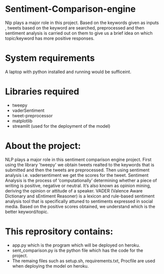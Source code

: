 # Sentiment-Comparison-engine
Nlp plays a major role in this project. Based on the keywords given as inputs , tweets based on the keyword are searched, preprocessed and then sentiment analysis is carried out on them to give us a brief idea on which topic/keyword has more positive responses.

# System requirements
 A laptop with python installed and running would be sufficeint.
 
 # Libraries required
* tweepy
* vaderSentiment
* tweet-preprocessor
* matplotlib
* streamlit (used for the deployment of the model)

# About the project:
 NLP plays a major role in this sentiment comparison engine project.
 First using the library 'tweepy' we obtain tweets realted to the keywords that is submitted and then the tweets are preprocessed.
 Then using sentiment analysis i.e. vadersentiment we get the scores for the tweet.
 Sentiment Analysis is the process of ‘computationally’ determining whether a piece of writing is positive, negative or neutral.
 It’s also known as opinion mining, deriving the opinion or attitude of a speaker.
 VADER (Valence Aware Dictionary and sEntiment Reasoner) is a lexicon and rule-based sentiment analysis tool that is specifically attuned to sentiments expressed in social media.
 Based on the positive scores obtained, we understand which is the better keyword/topic.
 
  # This reprository contains:
 * app.py which is the program which will be deployed on heroku.
 * sent_comparison.py is the python file which has the code for the project.
 * The remaing files such as setup.sh, requirements.txt, Procfile are used when deploying the model on heroku. 
 

 
